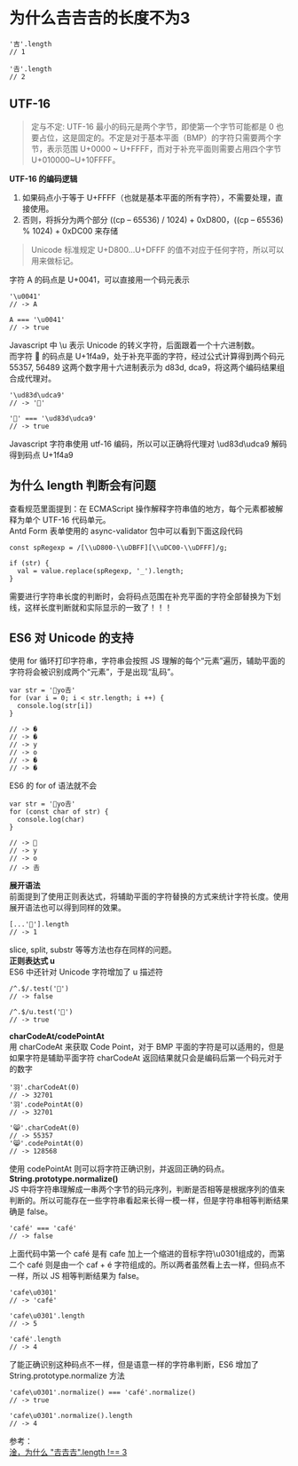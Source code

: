 # 为什么𠮷𠮷𠮷的长度不为3
``` 
'吉'.length
// 1

'𠮷'.length
// 2
```
## UTF-16
>定与不定:  UTF-16 最小的码元是两个字节，即使第一个字节可能都是 0 也要占位，这是固定的。不定是对于基本平面（BMP）的字符只需要两个字节，表示范围 U+0000 ~ U+FFFF，而对于补充平面则需要占用四个字节 U+010000~U+10FFFF。

**UTF-16 的编码逻辑**
1. 如果码点小于等于 U+FFFF（也就是基本平面的所有字符），不需要处理，直接使用。
2. 否则，将拆分为两个部分 ((cp – 65536) / 1024) + 0xD800，((cp – 65536) % 1024) + 0xDC00 来存储

> Unicode 标准规定 U+D800...U+DFFF 的值不对应于任何字符，所以可以用来做标记。

字符 A 的码点是 U+0041，可以直接用一个码元表示
``` 
'\u0041'
// -> A

A === '\u0041'
// -> true
```
Javascript 中 \u 表示 Unicode 的转义字符，后面跟着一个十六进制数。  
而字符 💩 的码点是 U+1f4a9，处于补充平面的字符，经过公式计算得到两个码元 55357, 56489 这两个数字用十六进制表示为 d83d, dca9，将这两个编码结果组合成代理对。
``` 
'\ud83d\udca9'
// -> '💩'

'💩' === '\ud83d\udca9'
// -> true
```
Javascript 字符串使用 utf-16 编码，所以可以正确将代理对 \ud83d\udca9 解码得到码点 U+1f4a9
## 为什么 length 判断会有问题
查看规范里面提到：在 ECMAScript 操作解释字符串值的地方，每个元素都被解释为单个 UTF-16 代码单元。  
 Antd Form 表单使用的 async-validator 包中可以看到下面这段代码
 ``` 
 const spRegexp = /[\\uD800-\\uDBFF][\\uDC00-\\uDFFF]/g;
 
 if (str) {
   val = value.replace(spRegexp, '_').length;
 }
 ```
 需要进行字符串长度的判断时，会将码点范围在补充平面的字符全部替换为下划线，这样长度判断就和实际显示的一致了！！！  
 ## ES6 对 Unicode 的支持  
 使用 for 循环打印字符串，字符串会按照 JS 理解的每个“元素”遍历，辅助平面的字符将会被识别成两个“元素”，于是出现“乱码”。  
 ``` 
 var str = '👻yo𠮷'
 for (var i = 0; i < str.length; i ++) {
   console.log(str[i])
 }
 
 // -> �
 // -> �
 // -> y
 // -> o
 // -> �
 // -> �
 
 ```
ES6 的 for of 语法就不会
``` 
var str = '👻yo𠮷'
for (const char of str) {
  console.log(char)
}

// -> 👻
// -> y
// -> o
// -> 𠮷
```
**展开语法**  
前面提到了使用正则表达式，将辅助平面的字符替换的方式来统计字符长度。使用展开语法也可以得到同样的效果。
``` 
[...'💩'].length
// -> 1
```
slice, split, substr 等等方法也存在同样的问题。  
**正则表达式 u**  
ES6 中还针对 Unicode 字符增加了 u 描述符
``` 
/^.$/.test('👻')
// -> false

/^.$/u.test('👻')
// -> true
```
**charCodeAt/codePointAt**  
用 charCodeAt 来获取 Code Point，对于 BMP 平面的字符是可以适用的，但是如果字符是辅助平面字符 charCodeAt 返回结果就只会是编码后第一个码元对于的数字  
``` 
'羽'.charCodeAt(0)
// -> 32701
'羽'.codePointAt(0)
// -> 32701

'😸'.charCodeAt(0)
// -> 55357
'😸'.codePointAt(0)
// -> 128568
```
使用 codePointAt 则可以将字符正确识别，并返回正确的码点。  
**String.prototype.normalize()**  
JS 中将字符串理解成一串两个字节的码元序列，判断是否相等是根据序列的值来判断的。所以可能存在一些字符串看起来长得一模一样，但是字符串相等判断结果确是 false。  
``` 
'café' === 'café'
// -> false
```
上面代码中第一个 café 是有 cafe 加上一个缩进的音标字符\u0301组成的，而第二个 café 则是由一个 caf + é 字符组成的。所以两者虽然看上去一样，但码点不一样，所以 JS 相等判断结果为 false。  
``` 
'cafe\u0301'
// -> 'café'

'cafe\u0301'.length
// -> 5

'café'.length
// -> 4
```
了能正确识别这种码点不一样，但是语意一样的字符串判断，ES6 增加了 String.prototype.normalize 方法
``` 
'cafe\u0301'.normalize() === 'café'.normalize()
// -> true

'cafe\u0301'.normalize().length
// -> 4
```

参考：  
[淦，为什么 "𠮷𠮷𠮷".length !== 3](https://juejin.cn/post/7025400771982131236)
